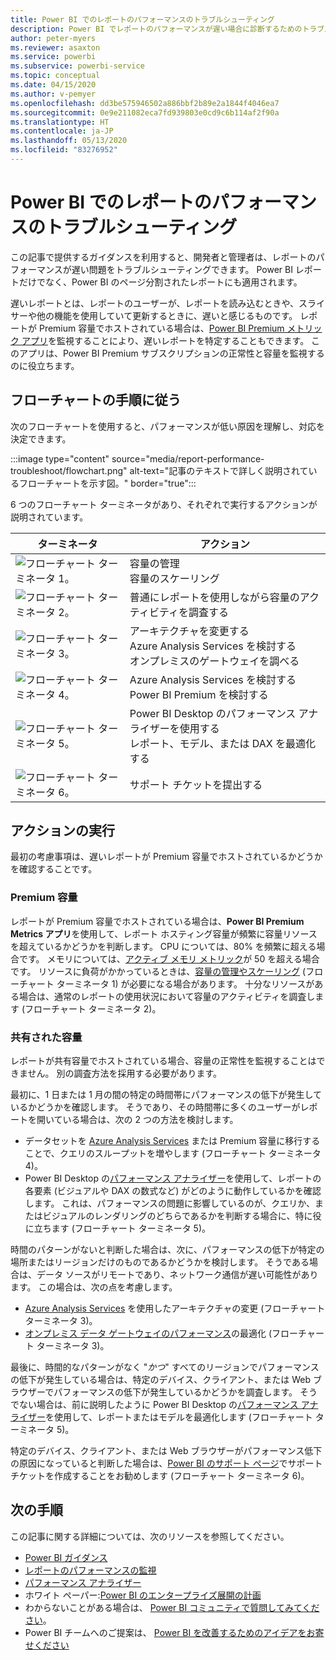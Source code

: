 ```yaml
---
title: Power BI でのレポートのパフォーマンスのトラブルシューティング
description: Power BI でレポートのパフォーマンスが遅い場合に診断するためのトラブルシューティング ガイドです。
author: peter-myers
ms.reviewer: asaxton
ms.service: powerbi
ms.subservice: powerbi-service
ms.topic: conceptual
ms.date: 04/15/2020
ms.author: v-pemyer
ms.openlocfilehash: dd3be575946502a886bbf2b89e2a1844f4046ea7
ms.sourcegitcommit: 0e9e211082eca7fd939803e0cd9c6b114af2f90a
ms.translationtype: HT
ms.contentlocale: ja-JP
ms.lasthandoff: 05/13/2020
ms.locfileid: "83276952"
---
```

# <a name="troubleshoot-report-performance-in-power-bi"></a>Power BI でのレポートのパフォーマンスのトラブルシューティング

この記事で提供するガイダンスを利用すると、開発者と管理者は、レポートのパフォーマンスが遅い問題をトラブルシューティングできます。 Power BI レポートだけでなく、Power BI のページ分割されたレポートにも適用されます。

遅いレポートとは、レポートのユーザーが、レポートを読み込むときや、スライサーや他の機能を使用していて更新するときに、遅いと感じるものです。 レポートが Premium 容量でホストされている場合は、[Power BI Premium メトリック アプリ](../admin/service-admin-premium-monitor-capacity.md)を監視することにより、遅いレポートを特定することもできます。 このアプリは、Power BI Premium サブスクリプションの正常性と容量を監視するのに役立ちます。

## <a name="follow-flowchart-steps"></a>フローチャートの手順に従う

次のフローチャートを使用すると、パフォーマンスが低い原因を理解し、対応を決定できます。

:::image type="content" source="media/report-performance-troubleshoot/flowchart.png" alt-text="記事のテキストで詳しく説明されているフローチャートを示す図。" border="true":::

6 つのフローチャート ターミネータがあり、それぞれで実行するアクションが説明されています。

|ターミネータ|アクション|
|---------|---------|
|![フローチャート ターミネータ 1。](media/common/icon-01-red-30x30.png)|容量の管理<br />容量のスケーリング |
|![フローチャート ターミネータ 2。](media/common/icon-02-red-30x30.png)|普通にレポートを使用しながら容量のアクティビティを調査する|
|![フローチャート ターミネータ 3。](media/common/icon-03-red-30x30.png)|アーキテクチャを変更する<br />Azure Analysis Services を検討する<br />オンプレミスのゲートウェイを調べる|
|![フローチャート ターミネータ 4。](media/common/icon-04-red-30x30.png)|Azure Analysis Services を検討する<br />Power BI Premium を検討する|
|![フローチャート ターミネータ 5。](media/common/icon-05-red-30x30.png)|Power BI Desktop のパフォーマンス アナライザーを使用する<br />レポート、モデル、または DAX を最適化する|
|![フローチャート ターミネータ 6。](media/common/icon-06-red-30x30.png)|サポート チケットを提出する|

## <a name="take-action"></a>アクションの実行

最初の考慮事項は、遅いレポートが Premium 容量でホストされているかどうかを確認することです。

### <a name="premium-capacity"></a>Premium 容量

レポートが Premium 容量でホストされている場合は、**Power BI Premium Metrics アプリ**を使用して、レポート ホスティング容量が頻繁に容量リソースを超えているかどうかを判断します。 CPU については、80% を頻繁に超える場合です。 メモリについては、[アクティブ メモリ メトリック](../admin/service-premium-metrics-app.md#the-active-memory-metric)が 50 を超える場合です。 リソースに負荷がかかっているときは、[容量の管理やスケーリング](../admin/service-admin-premium-manage.md) (フローチャート ターミネータ 1) が必要になる場合があります。 十分なリソースがある場合は、通常のレポートの使用状況において容量のアクティビティを調査します (フローチャート ターミネータ 2)。

### <a name="shared-capacity"></a>共有された容量

レポートが共有容量でホストされている場合、容量の正常性を監視することはできません。 別の調査方法を採用する必要があります。

最初に、1 日または 1 月の間の特定の時間帯にパフォーマンスの低下が発生しているかどうかを確認します。 そうであり、その時間帯に多くのユーザーがレポートを開いている場合は、次の 2 つの方法を検討します。

- データセットを [Azure Analysis Services](/azure/analysis-services/analysis-services-overview) または Premium 容量に移行することで、クエリのスループットを増やします (フローチャート ターミネータ 4)。
- Power BI Desktop の[パフォーマンス アナライザー](../create-reports/desktop-performance-analyzer.md)を使用して、レポートの各要素 (ビジュアルや DAX の数式など) がどのように動作しているかを確認します。 これは、パフォーマンスの問題に影響しているのが、クエリか、またはビジュアルのレンダリングのどちらであるかを判断する場合に、特に役に立ちます (フローチャート ターミネータ 5)。

時間のパターンがないと判断した場合は、次に、パフォーマンスの低下が特定の場所またはリージョンだけのものであるかどうかを検討します。 そうである場合は、データ ソースがリモートであり、ネットワーク通信が遅い可能性があります。 この場合は、次の点を考慮します。

- [Azure Analysis Services](/azure/analysis-services/analysis-services-overview) を使用したアーキテクチャの変更 (フローチャート ターミネータ 3)。
- [オンプレミス データ ゲートウェイのパフォーマンス](/data-integration/gateway/service-gateway-performance)の最適化 (フローチャート ターミネータ 3)。

最後に、時間的なパターンがなく "_かつ_" すべてのリージョンでパフォーマンスの低下が発生している場合は、特定のデバイス、クライアント、または Web ブラウザーでパフォーマンスの低下が発生しているかどうかを調査します。 そうでない場合は、前に説明したように Power BI Desktop の[パフォーマンス アナライザー](../create-reports/desktop-performance-analyzer.md)を使用して、レポートまたはモデルを最適化します (フローチャート ターミネータ 5)。

特定のデバイス、クライアント、または Web ブラウザーがパフォーマンス低下の原因になっていると判断した場合は、[Power BI のサポート ページ](https://powerbi.microsoft.com/support/)でサポート チケットを作成することをお勧めします (フローチャート ターミネータ 6)。

## <a name="next-steps"></a>次の手順

この記事に関する詳細については、次のリソースを参照してください。

- [Power BI ガイダンス](index.yml)
- [レポートのパフォーマンスの監視](monitor-report-performance.md)
- [パフォーマンス アナライザー](../create-reports/desktop-performance-analyzer.md)
- ホワイト ペーパー:[Power BI のエンタープライズ展開の計画](https://go.microsoft.com/fwlink/?linkid=2057861)
- わからないことがある場合は、 [Power BI コミュニティで質問してみてください](https://community.powerbi.com/)。
- Power BI チームへのご提案は、 [Power BI を改善するためのアイデアをお寄せください](https://ideas.powerbi.com/)
